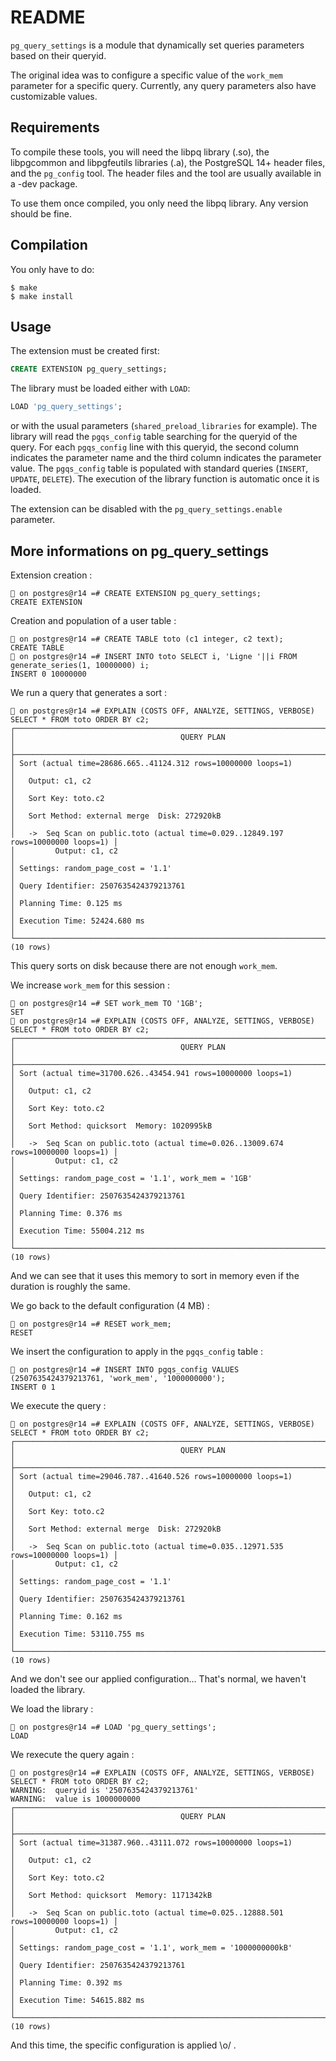 README
======

`pg_query_settings` is a module that dynamically set queries parameters based
on their queryid.

The original idea was to configure a specific value of the `work_mem` parameter
for a specific query. Currently, any query parameters also have customizable
values.

Requirements
------------

To compile these tools, you will need the libpq library (.so), the libpgcommon
and libpgfeutils libraries (.a), the PostgreSQL 14+ header files, and the
`pg_config` tool. The header files and the tool are usually available in a -dev
package.

To use them once compiled, you only need the libpq library. Any version should
be fine.

Compilation
-----------

You only have to do:

```
$ make
$ make install
```

Usage
-----

The extension must be created first:

```sql
CREATE EXTENSION pg_query_settings;
```

The library must be loaded either with `LOAD`:

```sql
LOAD 'pg_query_settings';
```

or with the usual parameters (`shared_preload_libraries` for example).
The library will read the `pgqs_config` table searching for the queryid
of the query.
For each `pgqs_config` line with this queryid, the second column indicates the
parameter name and the third column indicates the parameter value.
The `pgqs_config` table is populated with standard queries (`INSERT`, `UPDATE`,
`DELETE`).
The execution of the library function is automatic once it is loaded.

The extension can be disabled with the `pg_query_settings.enable` parameter.

More informations on pg_query_settings
--------------------------------------

Extension creation :

```
🐘 on postgres@r14 =# CREATE EXTENSION pg_query_settings;
CREATE EXTENSION
```

Creation and population of a user table :

```
🐘 on postgres@r14 =# CREATE TABLE toto (c1 integer, c2 text);
CREATE TABLE
🐘 on postgres@r14 =# INSERT INTO toto SELECT i, 'Ligne '||i FROM generate_series(1, 10000000) i;
INSERT 0 10000000
```

We run a query that generates a sort :

```
🐘 on postgres@r14 =# EXPLAIN (COSTS OFF, ANALYZE, SETTINGS, VERBOSE) SELECT * FROM toto ORDER BY c2;
┌────────────────────────────────────────────────────────────────────────────────────┐
│                                     QUERY PLAN                                     │
├────────────────────────────────────────────────────────────────────────────────────┤
│ Sort (actual time=28686.665..41124.312 rows=10000000 loops=1)                      │
│   Output: c1, c2                                                                   │
│   Sort Key: toto.c2                                                                │
│   Sort Method: external merge  Disk: 272920kB                                      │
│   ->  Seq Scan on public.toto (actual time=0.029..12849.197 rows=10000000 loops=1) │
│         Output: c1, c2                                                             │
│ Settings: random_page_cost = '1.1'                                                 │
│ Query Identifier: 2507635424379213761                                              │
│ Planning Time: 0.125 ms                                                            │
│ Execution Time: 52424.680 ms                                                       │
└────────────────────────────────────────────────────────────────────────────────────┘
(10 rows)
```

This query sorts on disk because there are not enough `work_mem`.

We increase `work_mem` for this session :

```
🐘 on postgres@r14 =# SET work_mem TO '1GB';
SET
🐘 on postgres@r14 =# EXPLAIN (COSTS OFF, ANALYZE, SETTINGS, VERBOSE) SELECT * FROM toto ORDER BY c2;
┌────────────────────────────────────────────────────────────────────────────────────┐
│                                     QUERY PLAN                                     │
├────────────────────────────────────────────────────────────────────────────────────┤
│ Sort (actual time=31700.626..43454.941 rows=10000000 loops=1)                      │
│   Output: c1, c2                                                                   │
│   Sort Key: toto.c2                                                                │
│   Sort Method: quicksort  Memory: 1020995kB                                        │
│   ->  Seq Scan on public.toto (actual time=0.026..13009.674 rows=10000000 loops=1) │
│         Output: c1, c2                                                             │
│ Settings: random_page_cost = '1.1', work_mem = '1GB'                               │
│ Query Identifier: 2507635424379213761                                              │
│ Planning Time: 0.376 ms                                                            │
│ Execution Time: 55004.212 ms                                                       │
└────────────────────────────────────────────────────────────────────────────────────┘
(10 rows)
```

And we can see that it uses this memory to sort in memory
even if the duration is roughly the same.

We go back to the default configuration (4 MB) :

```
🐘 on postgres@r14 =# RESET work_mem;
RESET
```

We insert the configuration to apply in the `pgqs_config` table :

```
🐘 on postgres@r14 =# INSERT INTO pgqs_config VALUES (2507635424379213761, 'work_mem', '1000000000');
INSERT 0 1
```

We execute the query :

```
🐘 on postgres@r14 =# EXPLAIN (COSTS OFF, ANALYZE, SETTINGS, VERBOSE) SELECT * FROM toto ORDER BY c2;
┌────────────────────────────────────────────────────────────────────────────────────┐
│                                     QUERY PLAN                                     │
├────────────────────────────────────────────────────────────────────────────────────┤
│ Sort (actual time=29046.787..41640.526 rows=10000000 loops=1)                      │
│   Output: c1, c2                                                                   │
│   Sort Key: toto.c2                                                                │
│   Sort Method: external merge  Disk: 272920kB                                      │
│   ->  Seq Scan on public.toto (actual time=0.035..12971.535 rows=10000000 loops=1) │
│         Output: c1, c2                                                             │
│ Settings: random_page_cost = '1.1'                                                 │
│ Query Identifier: 2507635424379213761                                              │
│ Planning Time: 0.162 ms                                                            │
│ Execution Time: 53110.755 ms                                                       │
└────────────────────────────────────────────────────────────────────────────────────┘
(10 rows)
```

And we don't see our applied configuration...
That's normal, we haven't loaded the library.

We load the library :

```
🐘 on postgres@r14 =# LOAD 'pg_query_settings';
LOAD
```

We rexecute the query again :

```
🐘 on postgres@r14 =# EXPLAIN (COSTS OFF, ANALYZE, SETTINGS, VERBOSE) SELECT * FROM toto ORDER BY c2;
WARNING:  queryid is '2507635424379213761'
WARNING:  value is 1000000000
┌────────────────────────────────────────────────────────────────────────────────────┐
│                                     QUERY PLAN                                     │
├────────────────────────────────────────────────────────────────────────────────────┤
│ Sort (actual time=31387.960..43111.072 rows=10000000 loops=1)                      │
│   Output: c1, c2                                                                   │
│   Sort Key: toto.c2                                                                │
│   Sort Method: quicksort  Memory: 1171342kB                                        │
│   ->  Seq Scan on public.toto (actual time=0.025..12888.501 rows=10000000 loops=1) │
│         Output: c1, c2                                                             │
│ Settings: random_page_cost = '1.1', work_mem = '1000000000kB'                      │
│ Query Identifier: 2507635424379213761                                              │
│ Planning Time: 0.392 ms                                                            │
│ Execution Time: 54615.882 ms                                                       │
└────────────────────────────────────────────────────────────────────────────────────┘
(10 rows)
```

And this time, the specific configuration is applied \o/ .
